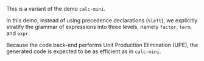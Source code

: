 This is a variant of the demo `calc-mini`.

In this demo, instead of using precedence declarations (`%left`),
we explicitly stratify the grammar of expressions into three levels,
namely `factor`, `term`, and `expr`.

Because the code back-end performs Unit Production Elimination (UPE),
the generated code is expected to be as efficient as in `calc-mini`.
